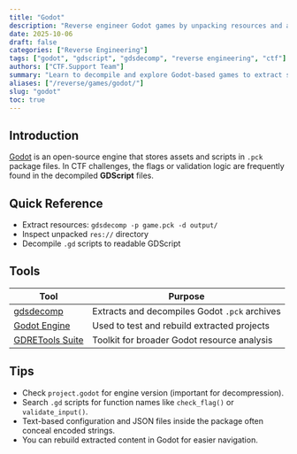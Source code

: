 ```yaml
---
title: "Godot"
description: "Reverse engineer Godot games by unpacking resources and analyzing GDScript for hidden logic."
date: 2025-10-06
draft: false
categories: ["Reverse Engineering"]
tags: ["godot", "gdscript", "gdsdecomp", "reverse engineering", "ctf"]
authors: ["CTF.Support Team"]
summary: "Learn to decompile and explore Godot-based games to extract scripts, configuration files, and embedded secrets."
aliases: ["/reverse/games/godot/"]
slug: "godot"
toc: true
---
```


## Introduction

[Godot](https://godotengine.org/) is an open-source engine that stores assets and scripts in `.pck` package files.
In CTF challenges, the flags or validation logic are frequently found in the decompiled **GDScript** files.

## Quick Reference

- Extract resources: `gdsdecomp -p game.pck -d output/`
- Inspect unpacked `res://` directory
- Decompile `.gd` scripts to readable GDScript

## Tools

| Tool                                                | Purpose                                       |
|-----------------------------------------------------|-----------------------------------------------|
| [gdsdecomp](https://github.com/GDRETools/gdsdecomp) | Extracts and decompiles Godot `.pck` archives |
| [Godot Engine](https://godotengine.org/)            | Used to test and rebuild extracted projects   |
| [GDRETools Suite](https://github.com/GDRETools)     | Toolkit for broader Godot resource analysis   |

## Tips

- Check `project.godot` for engine version (important for decompression).
- Search `.gd` scripts for function names like `check_flag()` or `validate_input()`.
- Text-based configuration and JSON files inside the package often conceal encoded strings.
- You can rebuild extracted content in Godot for easier navigation.
